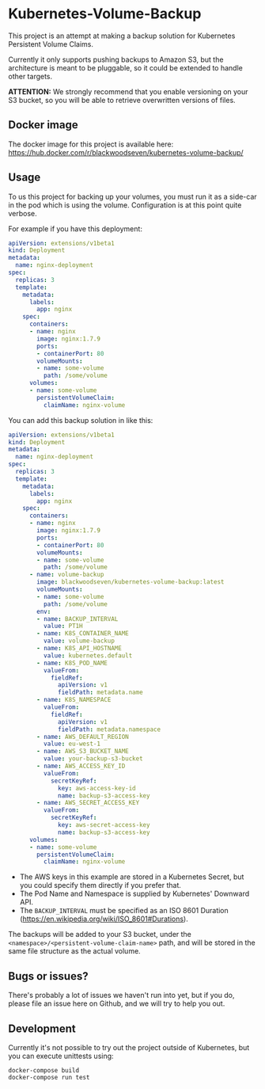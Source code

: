 # Kubernetes-Volume-Backup
This project is an attempt at making a backup solution for Kubernetes Persistent Volume Claims.

Currently it only supports pushing backups to Amazon S3, but the architecture is meant to be pluggable, so it could be extended to handle other targets.

**ATTENTION:** We strongly recommend that you enable versioning on your S3 bucket, so you will be able to retrieve overwritten versions of files.

## Docker image
The docker image for this project is available here: https://hub.docker.com/r/blackwoodseven/kubernetes-volume-backup/

## Usage
To us this project for backing up your volumes, you must run it as a side-car in the pod which is using the volume. Configuration is at this point quite verbose.

For example if you have this deployment:

```yaml
apiVersion: extensions/v1beta1
kind: Deployment
metadata:
  name: nginx-deployment
spec:
  replicas: 3
  template:
    metadata:
      labels:
        app: nginx
    spec:
      containers:
      - name: nginx
        image: nginx:1.7.9
        ports:
        - containerPort: 80
        volumeMounts:
        - name: some-volume
          path: /some/volume
      volumes:
      - name: some-volume
        persistentVolumeClaim:
          claimName: nginx-volume
```

You can add this backup solution in like this:

```yaml
apiVersion: extensions/v1beta1
kind: Deployment
metadata:
  name: nginx-deployment
spec:
  replicas: 3
  template:
    metadata:
      labels:
        app: nginx
    spec:
      containers:
      - name: nginx
        image: nginx:1.7.9
        ports:
        - containerPort: 80
        volumeMounts:
        - name: some-volume
          path: /some/volume
      - name: volume-backup
        image: blackwoodseven/kubernetes-volume-backup:latest
        volumeMounts:
        - name: some-volume
          path: /some/volume
        env:
        - name: BACKUP_INTERVAL
          value: PT1H
        - name: K8S_CONTAINER_NAME
          value: volume-backup
        - name: K8S_API_HOSTNAME
          value: kubernetes.default
        - name: K8S_POD_NAME
          valueFrom:
            fieldRef:
              apiVersion: v1
              fieldPath: metadata.name
        - name: K8S_NAMESPACE
          valueFrom:
            fieldRef:
              apiVersion: v1
              fieldPath: metadata.namespace
        - name: AWS_DEFAULT_REGION
          value: eu-west-1
        - name: AWS_S3_BUCKET_NAME
          value: your-backup-s3-bucket
        - name: AWS_ACCESS_KEY_ID
          valueFrom:
            secretKeyRef:
              key: aws-access-key-id
              name: backup-s3-access-key
        - name: AWS_SECRET_ACCESS_KEY
          valueFrom:
            secretKeyRef:
              key: aws-secret-access-key
              name: backup-s3-access-key
      volumes:
      - name: some-volume
        persistentVolumeClaim:
          claimName: nginx-volume
```

* The AWS keys  in this example are stored in a Kubernetes Secret, but you could specify them directly if you prefer that.
* The Pod Name and Namespace is supplied by Kubernetes' Downward API.
* The `BACKUP_INTERVAL` must be specified as an ISO 8601 Duration (https://en.wikipedia.org/wiki/ISO_8601#Durations).

The backups will be added to your S3 bucket, under the `<namespace>/<persistent-volume-claim-name>` path, and will be stored in the same file structure as the actual volume.

## Bugs or issues?
There's probably a lot of issues we haven't run into yet, but if you do, please file an issue here on Github, and we will try to help you out.

## Development
Currently it's not possible to try out the project outside of Kubernetes, but you can execute unittests using:

    docker-compose build
    docker-compose run test
